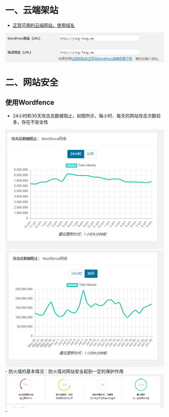 # 一、云端架站
- [正常可用的云端网站，使用域名](https://ying-fang.me)
<img src="https://github.com/Ying-Fang/ying-fang.me/blob/master/image/ip%E4%BF%AE%E6%94%B9.png?raw=true" alt="ip修改.png">

# 二、网站安全
## 使用Wordfence
- 24小时和30天攻击总数被阻止，如图所示，每小时、每天的网站攻击次数较多，存在不安全性
<img src="https://github.com/Ying-Fang/ying-fang.me/blob/master/image/Wordfence%E6%97%A5%E6%94%BB%E5%87%BB.png?raw=true" alt="Wordfence日攻击.png">
<img src="https://github.com/Ying-Fang/ying-fang.me/blob/master/image/Wordfence%E6%9C%88%E6%94%BB%E5%87%BB.png?raw=true" alt="Wordfence月攻击.png">
- 防火墙的基本情况：防火墙对网站安全起到一定的保护作用
<img src="https://github.com/Ying-Fang/ying-fang.me/blob/master/image/Wordfence%E9%98%B2%E7%81%AB%E5%A2%99.png?raw=true" alt="Wordfence防火墙.png">
- 
